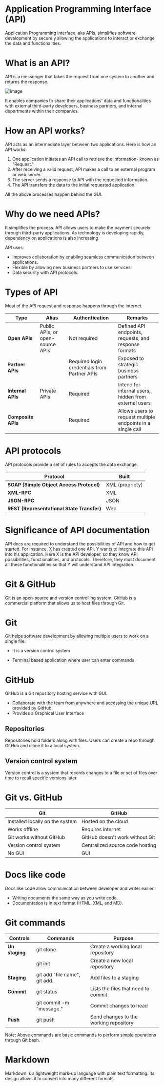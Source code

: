 # **Application Programming Interface (API)**

Application Programming Interface, aka APIs, simplifies software development by securely allowing the applications to interact or exchange the data and functionalities.

# What is an API?

API is a messenger that takes the request from one system to another and returns the response.

![image](https://user-images.githubusercontent.com/91419307/134809224-6192632f-bc3c-465c-a7be-66c8f2cfeacc.png)

It enables companies to share their applications&#39; data and functionalities with external third-party developers, business partners, and internal departments within their companies.

# How an API works?

API acts as an intermediate layer between two applications. Here is how an API works:

1. One application initiates an API call to retrieve the information- known as &quot;Request.&quot;
2. After receiving a valid request, API makes a call to an external program or web server.
3. The server sends a response to API with the requested information.
4. The API transfers the data to the initial requested application.

All the above processes happen behind the GUI.

# Why do we need APIs?

It simplifies the process. API allows users to make the payment securely through third-party applications. As technology is developing rapidly, dependency on applications is also increasing.

API uses:

- Improves collaboration by enabling seamless communication between applications.
- Flexible by allowing new business partners to use services.
- Data security with API protocols.

# Types of API

Most of the API request and response happens through the internet.

| **Type** | **Alias** | **Authentication** | **Remarks** |
| --- | --- | --- | --- |
| **Open APIs** | Public APIs, or open-source APIs | Not required | Defined API endpoints, requests, and response formats |
| **Partner APIs** || Required login credentials from Partner APIs | Exposed to strategic business partners |
| **Internal APIs** | Private APIs | Required | Intend for internal users, hidden from external users |
| **Composite APIs** || Required | Allows users to request multiple endpoints in a single call |

# API protocols

API protocols provide a set of rules to accepts the data exchange.

| **Protocol** | **Built** |
| --- | --- |
| **SOAP (Simple Object Access Protocol)** | XML (propriety) |
| **XML-RPC** | XML |
| **JSON-RPC** | JSON |
| **REST (Representational State Transfer)** | Web |

# Significance of API documentation

API docs are required to understand the possibilities of API and how to get started. For instance, X has created one API, Y wants to integrate this API into his application. Here X is the API developer, so they know API possibilities, functionalities, and protocols. Therefore, they must document all these functionalities so that Y will understand API integration.

# **Git &amp; GitHub**

Git is an open-source and version controlling system. GitHub is a commercial platform that allows us to host files through Git.

# Git

Git helps software development by allowing multiple users to work on a single file.

- It is a version control system

- Terminal based application where user can enter commands

# GitHub

GitHub is a Git repository hosting service with GUI.

- Collaborate with the team from anywhere and accessing the unique URL provided by GitHub.
- Provides a Graphical User Interface

## Repositories

Repositories hold folders along with files. Users can create a repo through GitHub and clone it to a local system.

## Version control system

Version control is a system that records changes to a file or set of files over time to recall specific versions later.

# Git vs. GitHub

| **Git** | **GitHub** |
| --- | --- |
| Installed locally on the system | Hosted on the cloud |
| Works offline | Requires internet |
| Git works without GitHub | GitHub doesn&#39;t work without Git |
| Version control system | Centralized source code hosting |
| No GUI | GUI |

# Docs like code

Docs like code allow communication between developer and writer easier.

- Writing documents the same way as you write code.
- Documentation is in text format (HTML, XML, and MD).

# Git commands

| **Controls** | **Commands** | **Purpose** |
| --- | --- | --- |
| **Un staging** | git clone | Create a working local repository |
|| git init | Create a new local repository |
| **Staging** | git add "file name", git add. | Add files to a staging |
| **Commit** | git status | Lists the files that need to commit |
|| git commit -m &quot;message.&quot; | Commit changes to head |
| **Push** | git push | Send changes to the working repository |

Note: Above commands are basic commands to perform simple operations through Git bash.

# Markdown

Markdown is a lightweight mark-up language with plain text formatting. Its design allows it to convert into many different formats.
